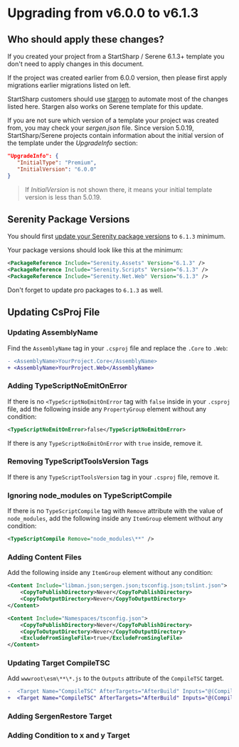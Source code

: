 # Upgrading from v6.0.0 to v6.1.3

## Who should apply these changes?
If you created your project from a StartSharp / Serene 6.1.3+ template you don't need to apply changes in this document.

If the project was created earlier from 6.0.0 version, then please first apply migrations earlier migrations listed on left.

StartSharp customers should use [stargen](stargen.md) to automate most of the changes listed here.
Stargen also works on Serene template for this update.

If you are not sure which version of a template your project was created from, you may check your *sergen.json* file. Since version 5.0.19, StartSharp/Serene projects contain information about the initial version of the template under the *UpgradeInfo* section:
 
 ```json
"UpgradeInfo": {
    "InitialType": "Premium",
    "InitialVersion": "6.0.0"
}
```

> If *InitialVersion* is not shown there, it means your initial template version is less than 5.0.19.

## Serenity Package Versions
You should first [update your Serenity package versions](README.md) to `6.1.3` minimum.

Your package versions should look like this at the minimum:

```xml
<PackageReference Include="Serenity.Assets" Version="6.1.3" />
<PackageReference Include="Serenity.Scripts" Version="6.1.3" />
<PackageReference Include="Serenity.Net.Web" Version="6.1.3" />
```

Don't forget to update pro packages to `6.1.3` as well.

<!-- ## Adding New Packages
You should install the new `Serenity.Pro.Coder` package to your project.

With newly added and updated packages there should be a section that looks like this:
```xml
<PackageReference Include="Serenity.Pro.Coder" Version="6.1.3" />
``` -->

## Updating CsProj File

### Updating AssemblyName
Find the `AssemblyName` tag in your `.csproj` file and replace the `.Core` to `.Web`:

```diff
- <AssemblyName>YourProject.Core</AssemblyName>
+ <AssemblyName>YourProject.Web</AssemblyName>
```

### Adding TypeScriptNoEmitOnError
If there is no `<TypeScriptNoEmitOnError` tag with `false` inside in your `.csproj` file, add the following inside any `PropertyGroup` element without any condition:

```xml
<TypeScriptNoEmitOnError>false</TypeScriptNoEmitOnError>
```

If there is any `TypeScriptNoEmitOnError` with `true` inside, remove it.

### Removing TypeScriptToolsVersion Tags
If there is any `TypeScriptToolsVersion` tag in your `.csproj` file, remove it.

### Ignoring node_modules on TypeScriptCompile 
If there is no `TypeScriptCompile` tag with `Remove` attribute with the value of `node_modules`, add the following inside any `ItemGroup` element without any condition:

```xml
<TypeScriptCompile Remove="node_modules\**" />
```

### Adding Content Files
Add the following inside any `ItemGroup` element without any condition:

```xml
<Content Include="libman.json;sergen.json;tsconfig.json;tslint.json">
    <CopyToPublishDirectory>Never</CopyToPublishDirectory>
    <CopyToOutputDirectory>Never</CopyToOutputDirectory>
</Content>

<Content Include="Namespaces/tsconfig.json">
    <CopyToPublishDirectory>Never</CopyToPublishDirectory>
    <CopyToOutputDirectory>Never</CopyToOutputDirectory>
    <ExcludeFromSingleFile>true</ExcludeFromSingleFile>
</Content>
```

### Updating Target CompileTSC  
Add `wwwroot\esm\**\*.js` to the `Outputs` attribute of the `CompileTSC` target.

```diff
-  <Target Name="CompileTSC" AfterTargets="AfterBuild" Inputs="@(CompileTSCInputs)" Outputs="wwwroot\Scripts\site\StartSharp.Web.js">
+  <Target Name="CompileTSC" AfterTargets="AfterBuild" Inputs="@(CompileTSCInputs)" Outputs="wwwroot\Scripts\site\StartSharp.Web.js;wwwroot\esm\**\*.js">
```

### Adding SergenRestore Target

### Adding Condition to x and y Target
